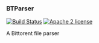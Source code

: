 ### BTParser

[![Build Status](https://travis-ci.org/amertkara/bittorent-parser.svg?branch=master)](https://travis-ci.org/amertkara/bittorent-parser)
[![Apache 2 license](https://img.shields.io/badge/license-Apache2-brightgreen.svg)](http://www.apache.org/licenses/LICENSE-2.0)


A Bittorent file parser
